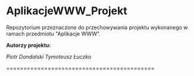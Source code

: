 # AplikacjeWWW_Projekt
Repozytorium przeznaczone do przechowywania projektu wykonanego w ramach przedmiotu "Aplikacje WWW".

**Autorzy projektu:**

*Piotr Dondalski*
*Tymoteusz Łuczko*

===========================================
